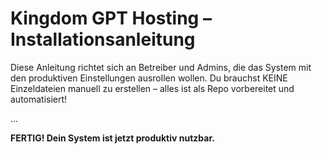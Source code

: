 # Kingdom GPT Hosting – Installationsanleitung

Diese Anleitung richtet sich an Betreiber und Admins, die das System mit den produktiven Einstellungen ausrollen wollen. Du brauchst KEINE Einzeldateien manuell zu erstellen – alles ist als Repo vorbereitet und automatisiert!

...

**FERTIG! Dein System ist jetzt produktiv nutzbar.**
